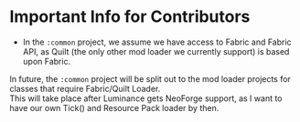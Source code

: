 # Important Info for Contributors

- In the `:common` project, we assume we have access to Fabric and Fabric API, as Quilt (the only other mod loader we currently support) is based upon Fabric.  

In future, the `:common` project will be split out to the mod loader projects for classes that require Fabric/Quilt Loader.  
This will take place after Luminance gets NeoForge support, as I want to have our own Tick() and Resource Pack loader by then.